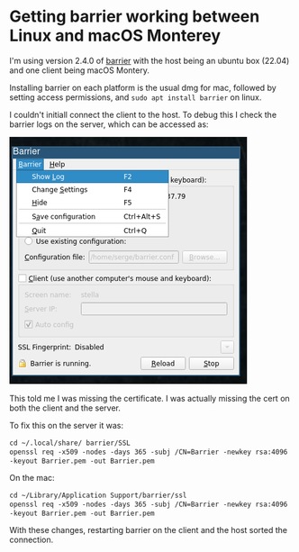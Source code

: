 # Getting barrier working between Linux and macOS Monterey


I'm using version 2.4.0 of [barrier](https://github.com/debauchee/barrier) with the host being an ubuntu box (22.04)
and one client being macOS Montery.

Installing barrier on each platform is the usual dmg for mac, followed by
setting access permissions, and `sudo apt
install barrier` on linux.

I couldn't initiall connect the client to the host. 
To debug this I check the barrier logs on the server, which can be accessed as:

![barrier log](barrier.png)

This told me I was missing the certificate. I was actually missing the cert on
both the client and the server.

To fix this on the server it was:
```
cd ~/.local/share/ barrier/SSL
openssl req -x509 -nodes -days 365 -subj /CN=Barrier -newkey rsa:4096 -keyout Barrier.pem -out Barrier.pem
```

On the mac:
```
cd ~/Library/Application Support/barrier/ssl
openssl req -x509 -nodes -days 365 -subj /CN=Barrier -newkey rsa:4096 -keyout Barrier.pem -out Barrier.pem
```
With these changes, restarting barrier on the client and the host sorted the connection.



